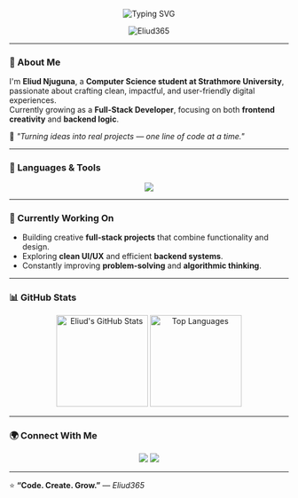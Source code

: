 <!-- Eliud Njuguna | GitHub Profile README -->

<p align="center">
  <img src="https://readme-typing-svg.demolab.com?font=Fira+Code&size=25&pause=1000&color=6B4DE6&center=true&vCenter=true&width=700&lines=Hey+there!+I'm+Eliud+👋;Full+Stack+Developer+in+Progress;Computer+Science+Student+at+Strathmore+University;Always+Learning+and+Building+💡" alt="Typing SVG" />
</p>

<p align="center"> 
  <img src="https://komarev.com/ghpvc/?username=Eliud365&label=Profile+Views&color=6B4DE6&style=flat-square" alt="Eliud365" />
</p>

---

### 🌱 About Me

I'm **Eliud Njuguna**, a **Computer Science student at Strathmore University**, passionate about crafting clean, impactful, and user-friendly digital experiences.  
Currently growing as a **Full-Stack Developer**, focusing on both **frontend creativity** and **backend logic**.

💬 *"Turning ideas into real projects — one line of code at a time."*

---

### 🧠 Languages & Tools

<p align="center">
  <a href="https://skillicons.dev">
    <img src="https://skillicons.dev/icons?i=java,python,c,php,html,css,js,mysql,vscode,git&perline=6" />
  </a>
</p>

---

### 🚀 Currently Working On
- Building creative **full-stack projects** that combine functionality and design.  
- Exploring **clean UI/UX** and efficient **backend systems**.  
- Constantly improving **problem-solving** and **algorithmic thinking**.

---

### 📊 GitHub Stats

<p align="center">
  <img src="https://github-readme-stats.vercel.app/api?username=Eliud365&show_icons=true&theme=radical&hide_border=false" alt="Eliud's GitHub Stats" height="165"/>
  <img src="https://github-readme-stats.vercel.app/api/top-langs/?username=Eliud365&layout=compact&theme=radical&hide_border=false" alt="Top Languages" height="165"/>
</p>

---

### 🌍 Connect With Me
<p align="center">
  <a href="https://github.com/Eliud365"><img src="https://img.shields.io/badge/GitHub-Eliud365-181717?style=for-the-badge&logo=github"/></a>
  <a href="https://www.linkedin.com/in/eliud-njuguna/"><img src="https://img.shields.io/badge/LinkedIn-Eliud_Njuguna-blue?style=for-the-badge&logo=linkedin"/></a>
</p>

---

⭐ **“Code. Create. Grow.”** — *Eliud365*
